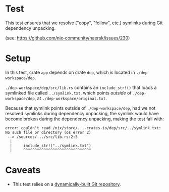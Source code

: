 # Test

This test ensures that we resolve ("copy", "follow", etc.) symlinks during Git
dependency unpacking.

(see: https://github.com/nix-community/naersk/issues/230)

# Setup

In this test, crate `app` depends on crate `dep`, which is located in
`./dep-workspace/dep`.

`./dep-workspace/dep/src/lib.rs` contains an `include_str!()` that loads a
symlinked file called `../symlink.txt`, which points _outside_ of
`./dep-workspace/dep`, at `./dep-workspace/original.txt`.

Because that symlink points outside of `./dep-workspace/dep`, had we not
resolved symlinks during dependency unpacking, the symlink would have become
broken during the dependency unpacking, making the test fail with:

```
error: couldn't read /nix/store/...-crates-io/dep/src/../symlink.txt: No such file or directory (os error 2)
 --> /sources/.../src/lib.rs:2:5
  |
  |     include_str!("../symlink.txt")
  |     ^^^^^^^^^^^^^^^^^^^^^^^^^^^^^^
```

# Caveats

- This test relies on a [dynamically-built Git repository](../README.md#caveats).
